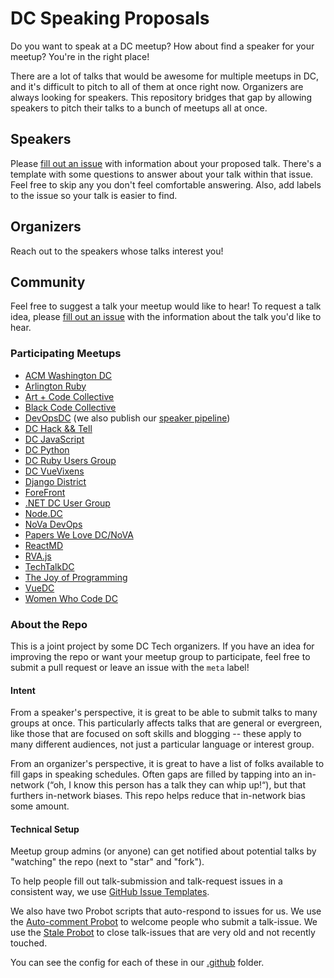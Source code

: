 # DC Speaking Proposals

Do you want to speak at a DC meetup? How about find a speaker for your meetup? You're in the right place!

There are a lot of talks that would be awesome for multiple meetups in DC, and it's difficult to pitch to all of them at once right now. Organizers are always looking for speakers. This repository bridges that gap by allowing speakers to pitch their talks to a bunch of meetups all at once.

## Speakers

Please [fill out an issue](https://github.com/dctech/speaking/issues/new?template=talk.md) with information about your proposed talk. There's a template with some questions to answer about your talk within that issue. Feel free to skip any you don't feel comfortable answering. Also, add labels to the issue so your talk is easier to find.

## Organizers

Reach out to the speakers whose talks interest you! 

## Community

Feel free to suggest a talk your meetup would like to hear! To request a talk idea, please [fill out an issue](https://github.com/dctech/speaking/issues/new?template=request.md) with the information about the talk you'd like to hear.

### Participating Meetups

- [ACM Washington DC](https://www.meetup.com/ACM-DC/)
- [Arlington Ruby](https://www.meetup.com/Arlington-Ruby/)
- [Art + Code Collective](https://www.meetup.com/Art-Code-Collective/members/?sort=join_date&desc=true)
- [Black Code Collective](https://www.meetup.com/Black-Code-Collective/)
- [DevOpsDC](https://www.meetup.com/DevOpsDC) (we also publish our [speaker pipeline](https://github.com/devopsdc/devopsdc/projects/1))
- [DC Hack && Tell](https://dc.hackandtell.org/)
- [DC JavaScript](https://www.meetup.com/DC-JavaScript/)
- [DC Python](https://www.meetup.com/DCPython/)
- [DC Ruby Users Group](https://www.meetup.com/dcruby/)
- [DC VueVixens](https://www.meetup.com/VueVixens-DC/)
- [Django District](https://www.meetup.com/Django-District/)
- [ForeFront](https://4front.io/)
- [.NET DC User Group](https://www.meetup.com/dotnetdc/)
- [Node.DC](https://www.meetup.com/node-dc/)
- [NoVa DevOps](https://www.meetup.com/nova-devops/)
- [Papers We Love DC/NoVA](https://www.meetup.com/Papers-We-Love-DC-NoVA/)
- [ReactMD](https://www.meetup.com/React-MD/)
- [RVA.js](https://www.meetup.com/rva-js/)
- [TechTalkDC](https://www.meetup.com/techtalkDC/)
- [The Joy of Programming](https://www.meetup.com/Joy-of-Programming-DC/)
- [VueDC](https://www.meetup.com/vue-dc/)
- [Women Who Code DC](https://www.meetup.com/Women-Who-Code-DC/)

### About the Repo

This is a joint project by some DC Tech organizers. If you have an idea for improving the repo or want your meetup group to participate, feel free to submit a pull request or leave an issue with the `meta` label!

#### Intent
From a speaker's perspective, it is great to be able to submit talks to many groups at once. This particularly affects talks that are general or evergreen, like those that are focused on soft skills and blogging -- these apply to many different audiences, not just a particular language or interest group.

From an organizer's perspective, it is great to have a list of folks available to fill gaps in speaking schedules. Often gaps are filled by tapping into an in-network (“oh, I know this person has a talk they can whip up!“), but that furthers in-network biases. This repo helps reduce that in-network bias some amount.

#### Technical Setup
Meetup group admins (or anyone) can get notified about potential talks by "watching" the repo (next to "star" and "fork").

To help people fill out talk-submission and talk-request issues in a consistent way, we use [GitHub Issue Templates](https://help.github.com/articles/about-issue-and-pull-request-templates/).

We also have two Probot scripts that auto-respond to issues for us. We use the [Auto-comment Probot](https://probot.github.io/apps/auto-comment/) to welcome people who submit a talk-issue. We use the [Stale Probot](https://probot.github.io/apps/stale/) to close talk-issues that are very old and not recently touched.

You can see the config for each of these in our [.github](https://github.com/dctech/speaking/tree/master/.github) folder.

